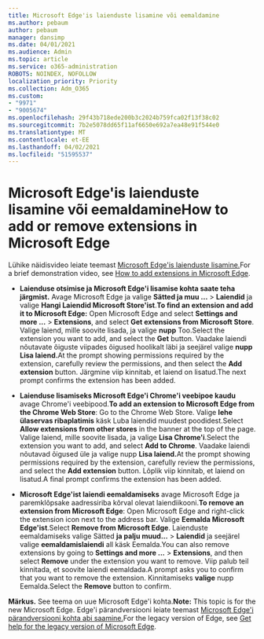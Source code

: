 ```yaml
---
title: Microsoft Edge'is laienduste lisamine või eemaldamine
ms.author: pebaum
author: pebaum
manager: dansimp
ms.date: 04/01/2021
ms.audience: Admin
ms.topic: article
ms.service: o365-administration
ROBOTS: NOINDEX, NOFOLLOW
localization_priority: Priority
ms.collection: Adm_O365
ms.custom:
- "9971"
- "9005674"
ms.openlocfilehash: 29f43b718ede200b3c2024b759fca02f13f38c02
ms.sourcegitcommit: 7b2e5078dd65f11af6650e692a7ea48e91f544e0
ms.translationtype: MT
ms.contentlocale: et-EE
ms.lasthandoff: 04/02/2021
ms.locfileid: "51595537"
---
```

# <a name="how-to-add-or-remove-extensions-in-microsoft-edge"></a><span data-ttu-id="b1299-102">Microsoft Edge'is laienduste lisamine või eemaldamine</span><span class="sxs-lookup"><span data-stu-id="b1299-102">How to add or remove extensions in Microsoft Edge</span></span>

<span data-ttu-id="b1299-103">Lühike näidisvideo leiate teemast [Microsoft Edge'is laienduste lisamine.](https://support.microsoft.com/help/4027935/windows-10-add-or-remove-browser-extensions)</span><span class="sxs-lookup"><span data-stu-id="b1299-103">For a brief demonstration video, see [How to add extensions in Microsoft Edge](https://support.microsoft.com/help/4027935/windows-10-add-or-remove-browser-extensions).</span></span>

- <span data-ttu-id="b1299-104">**Laienduse otsimise ja Microsoft Edge'i lisamise kohta saate teha järgmist.** Avage Microsoft Edge ja valige **Sätted ja muu ...**  >  **Laiendid** ja valige **Hangi Laiendid Microsoft Store'ist**.</span><span class="sxs-lookup"><span data-stu-id="b1299-104">**To find an extension and add it to Microsoft Edge:** Open Microsoft Edge and select **Settings and more ...** > **Extensions**, and select **Get extensions from Microsoft Store**.</span></span> <span data-ttu-id="b1299-105">Valige laiend, mille soovite lisada, ja valige **nupp** Too.</span><span class="sxs-lookup"><span data-stu-id="b1299-105">Select the extension you want to add, and select the **Get** button.</span></span> <span data-ttu-id="b1299-106">Vaadake laiendi nõutavate õiguste viipades õigused hoolikalt läbi ja seejärel valige **nupp Lisa laiend.**</span><span class="sxs-lookup"><span data-stu-id="b1299-106">At the prompt showing permissions required by the extension, carefully review the permissions, and then select the **Add extension** button.</span></span> <span data-ttu-id="b1299-107">Järgmine viip kinnitab, et laiend on lisatud.</span><span class="sxs-lookup"><span data-stu-id="b1299-107">The next prompt confirms the extension has been added.</span></span>

- <span data-ttu-id="b1299-108">**Laienduse lisamiseks Microsoft Edge'i Chrome'i veebipoe kaudu** avage Chrome'i veebipood.</span><span class="sxs-lookup"><span data-stu-id="b1299-108">**To add an extension to Microsoft Edge from the Chrome Web Store**: Go to the Chrome Web Store.</span></span> <span data-ttu-id="b1299-109">Valige **lehe ülaservas ribaplatimis** käsk Luba laiendid muudest poodidest.</span><span class="sxs-lookup"><span data-stu-id="b1299-109">Select **Allow extensions from other stores** in the banner at the top of the page.</span></span> <span data-ttu-id="b1299-110">Valige laiend, mille soovite lisada, ja valige **Lisa Chrome'i**.</span><span class="sxs-lookup"><span data-stu-id="b1299-110">Select the extension you want to add, and select **Add to Chrome**.</span></span> <span data-ttu-id="b1299-111">Vaadake laiendi nõutavad õigused üle ja valige nupp **Lisa laiend.**</span><span class="sxs-lookup"><span data-stu-id="b1299-111">At the prompt showing permissions required by the extension, carefully review the permissions, and select the **Add extension** button.</span></span> <span data-ttu-id="b1299-112">Lõplik viip kinnitab, et laiend on lisatud.</span><span class="sxs-lookup"><span data-stu-id="b1299-112">A final prompt confirms the extension has been added.</span></span>

- <span data-ttu-id="b1299-113">**Microsoft Edge'ist laiendi eemaldamiseks** avage Microsoft Edge ja paremklõpsake aadressiriba kõrval olevat laiendiikooni.</span><span class="sxs-lookup"><span data-stu-id="b1299-113">**To remove an extension from Microsoft Edge**: Open Microsoft Edge and right-click the extension icon next to the address bar.</span></span> <span data-ttu-id="b1299-114">Valige **Eemalda Microsoft Edge'ist**.</span><span class="sxs-lookup"><span data-stu-id="b1299-114">Select **Remove from Microsoft Edge**.</span></span> <span data-ttu-id="b1299-115">Laienduste eemaldamiseks valige Sätted **ja palju muud...**  >  **Laiendid** ja seejärel valige **eemaldamislaiendi** all käsk Eemalda.</span><span class="sxs-lookup"><span data-stu-id="b1299-115">You can also remove extensions by going to **Settings and more ...** > **Extensions**, and then select **Remove** under the extension you want to remove.</span></span> <span data-ttu-id="b1299-116">Viip palub teil kinnitada, et soovite laiendi eemaldada.</span><span class="sxs-lookup"><span data-stu-id="b1299-116">A prompt asks you to confirm that you want to remove the extension.</span></span> <span data-ttu-id="b1299-117">Kinnitamiseks **valige** nupp Eemalda.</span><span class="sxs-lookup"><span data-stu-id="b1299-117">Select the **Remove** button to confirm.</span></span>

<span data-ttu-id="b1299-118">**Märkus.** See teema on uue Microsoft Edge'i kohta.</span><span class="sxs-lookup"><span data-stu-id="b1299-118">**Note:** This topic is for the new Microsoft Edge.</span></span> <span data-ttu-id="b1299-119">Edge'i pärandversiooni leiate teemast [Microsoft Edge'i pärandversiooni kohta abi saamine.](https://support.microsoft.com/hub/4522743/microsoft-edge-help)</span><span class="sxs-lookup"><span data-stu-id="b1299-119">For the legacy version of Edge, see [Get help for the legacy version of Microsoft Edge](https://support.microsoft.com/hub/4522743/microsoft-edge-help).</span></span>